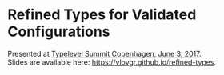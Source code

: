 # Refined Types for Validated Configurations

Presented at [Typelevel Summit Copenhagen, June 3, 2017](http://typelevel.org/event/2017-06-summit-copenhagen/).  
Slides are available here: https://vlovgr.github.io/refined-types.
